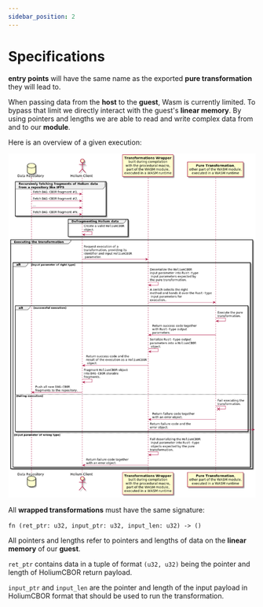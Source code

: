 ```yaml
---
sidebar_position: 2
---
```


# Specifications

**entry points** will have the same name as the exported **pure transformation** they will lead to.

When passing data from the **host** to the **guest**, Wasm is currently limited. To bypass that limit we 
directly interact with the guest's **linear memory**. By using pointers and lengths we are able
to read and write complex data from and to our **module**.

Here is an overview of a given execution:

![Sequence diagram](../../static/img/sdk/sequence_diagram.png)

All **wrapped transformations** must have the same signature:

`fn (ret_ptr: u32, input_ptr: u32, input_len: u32) -> ()`

All pointers and lengths refer to pointers and lengths of data on the **linear memory** of our **guest**.

`ret_ptr` contains data in a tuple of format `(u32, u32)` being the pointer and length of HoliumCBOR 
return payload.

`input_ptr` and `input_len` are the pointer and length of the input payload in HoliumCBOR format that
should be used to run the transformation.
